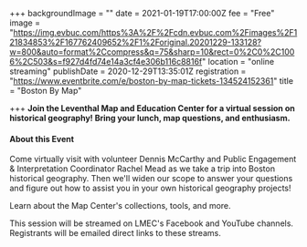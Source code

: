 +++
backgroundImage = ""
date = 2021-01-19T17:00:00Z
fee = "Free"
image = "https://img.evbuc.com/https%3A%2F%2Fcdn.evbuc.com%2Fimages%2F121834853%2F167762409652%2F1%2Foriginal.20201229-133128?w=800&auto=format%2Ccompress&q=75&sharp=10&rect=0%2C0%2C1006%2C503&s=f927d4fd74e14a3cf4e306b116c8816f"
location = "online streaming"
publishDate = 2020-12-29T13:35:01Z
registration = "https://www.eventbrite.com/e/boston-by-map-tickets-134524152361"
title = "Boston By Map"

+++
**Join the Leventhal Map and Education Center for a virtual session on historical geography! Bring your lunch, map questions, and enthusiasm.**

#### About this Event

Come virtually visit with volunteer Dennis McCarthy and Public Engagement & Interpretation Coordinator Rachel Mead as we take a trip into Boston historical geography. Then we'll widen our scope to answer your questions and figure out how to assist you in your own historical geography projects!

Learn about the Map Center's collections, tools, and more.

This session will be streamed on LMEC's Facebook and YouTube channels. Registrants will be emailed direct links to these streams.